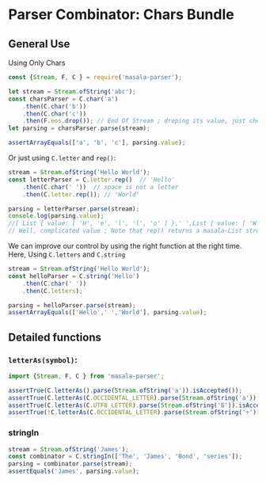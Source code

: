 Parser Combinator: Chars Bundle
=====

General Use
----

Using Only Chars

```js
const {Stream, F, C } = require('masala-parser');

let stream = Stream.ofString('abc');
const charsParser = C.char('a')
    .then(C.char('b'))
    .then(C.char('c'))
    .then(F.eos.drop()); // End Of Stream ; droping its value, just checking it's here
let parsing = charsParser.parse(stream);

assertArrayEquals(['a', 'b', 'c'], parsing.value);
```

Or just using `C.letter` and `rep()`:


```js
stream = Stream.ofString('Hello World');
const letterParser = C.letter.rep()  // 'Hello'
    .then(C.char(' '))  // space is not a letter
    .then(C.letter.rep()); // 'World'

parsing = letterParser.parse(stream);
console.log(parsing.value);
//[ List { value: [ 'H', 'e', 'l', 'l', 'o' ] },' ',List { value: [ 'W', 'o', 'r', 'l', 'd' ] } ]
// Well, complicated value ; Note that rep() returns a masala-List structure
```

We can improve our control by using the right function at the right time. Here,
Using `C.letters` and `C.string`

```js
stream = Stream.ofString('Hello World');
const helloParser = C.string('Hello')
    .then(C.char(' '))
    .then(C.letters);

parsing = helloParser.parse(stream);
assertArrayEquals(['Hello',' ','World'], parsing.value);
```



Detailed functions
----

### `letterAs(symbol)`:

```js
import {Stream, F, C } from 'masala-parser';

assertTrue(C.letterAs().parse(Stream.ofString('a')).isAccepted());
assertTrue(C.letterAs(C.OCCIDENTAL_LETTER).parse(Stream.ofString('a')).isAccepted());
assertTrue(C.letterAs(C.UTF8_LETTER).parse(Stream.ofString('Б')).isAccepted());
assertTrue(!C.letterAs(C.OCCIDENTAL_LETTER).parse(Stream.ofString('÷')).isAccepted());
```

### stringIn

```js
stream = Stream.ofString('James');
const combinator = C.stringIn(['The', 'James', 'Bond', 'series']);
parsing = combinator.parse(stream);
assertEquals('James', parsing.value);
```